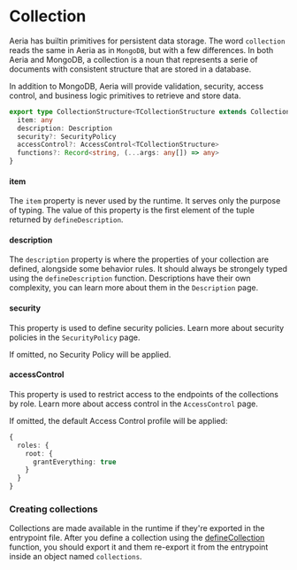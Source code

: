 # Collection

Aeria has builtin primitives for persistent data storage. The word `collection` reads the same in Aeria as in `MongoDB`, but with a few differences.
In both Aeria and MongoDB, a collection is a noun that represents a serie of documents with consistent structure that are stored in a database.

In addition to MongoDB, Aeria will provide validation, security, access control, and business logic primitives to retrieve and store data.

```typescript
export type CollectionStructure<TCollectionStructure extends CollectionStructure = any> = {
  item: any
  description: Description
  security?: SecurityPolicy
  accessControl?: AccessControl<TCollectionStructure>
  functions?: Record<string, (...args: any[]) => any>
}
```

#### item

The `item` property is never used by the runtime. It serves only the purpose of typing.
The value of this property is the first element of the tuple returned by `defineDescription`.

#### description

The `description` property is where the properties of your collection are
defined, alongside some behavior rules. It should always be strongely typed
using the `defineDescription` function. Descriptions have their own complexity,
you can learn more about them in the `Description` page.

#### security

This property is used to define security policies.
Learn more about security policies in the `SecurityPolicy` page.

If omitted, no Security Policy will be applied.

#### accessControl

This property is used to restrict access to the endpoints of the collections by role.
Learn more about access control in the `AccessControl` page.

If omitted, the default Access Control profile will be applied:

```typescript
{
  roles: {
    root: {
      grantEverything: true
    }
  }
}
```


### Creating collections

Collections are made available in the runtime if they're exported in the
entrypoint file. After you define a collection using the
[defineCollection](/backend/define-collection) function, you should export it
and them re-export it from the entrypoint inside an object named `collections`.
